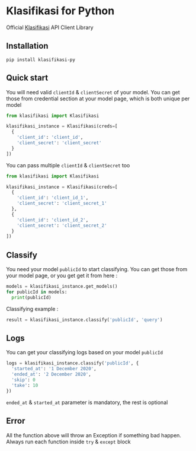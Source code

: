 # Klasifikasi for Python

Official [Klasifikasi](https://klasifikasi.com/) API Client Library

## Installation

`pip install klasifikasi-py`

## Quick start

You will need valid `clientId` & `clientSecret` of your model. You can get those
from credential section at your model page, which is both unique per model

```python
from klasifikasi import Klasifikasi

klasifikasi_instance = Klasifikasi(creds=[
  {
    'client_id': 'client_id',
    'client_secret': 'client_secret'
  }
])
```

You can pass multiple `clientId` & `clientSecret` too

```python
from klasifikasi import Klasifikasi

klasifikasi_instance = Klasifikasi(creds=[
  {
    'client_id': 'client_id_1',
    'client_secret': 'client_secret_1'
  },
  {
    'client_id': 'client_id_2',
    'client_secret': 'client_secret_2'
  }
])
```

## Classify

You need your model `publicId` to start classifying. You can get those from your
model page, or you get get it from here :

```python
models = klasifikasi_instance.get_models()
for publicId in models:
  print(publicId)
```

Classifying example :

```python
result = klasifikasi_instance.classify('publicId', 'query')
```

## Logs

You can get your classifying logs based on your model `publicId`

```python
logs = klasifikasi_instance.classify('publicId', {
  'started_at': '1 December 2020',
  'ended_at': '2 December 2020',
  'skip': 0
  'take': 10
})
```

`ended_at` & `started_at` parameter is mandatory, the rest is optional

## Error

All the function above will throw an Exception if something bad happen. Always
run each function inside `try` & `except` block
